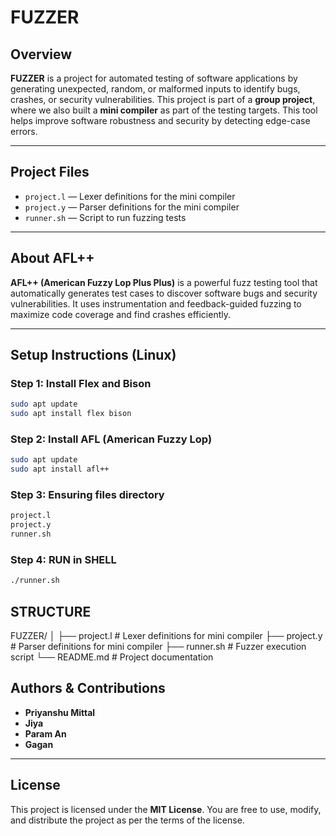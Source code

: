 # FUZZER

## Overview
**FUZZER** is a project for automated testing of software applications by generating unexpected, random, or malformed inputs to identify bugs, crashes, or security vulnerabilities. This project is part of a **group project**, where we also built a **mini compiler** as part of the testing targets. This tool helps improve software robustness and security by detecting edge-case errors.

---

## Project Files
- `project.l` — Lexer definitions for the mini compiler
- `project.y` — Parser definitions for the mini compiler
- `runner.sh` — Script to run fuzzing tests

---

## About AFL++
**AFL++ (American Fuzzy Lop Plus Plus)** is a powerful fuzz testing tool that automatically generates test cases to discover software bugs and security vulnerabilities. It uses instrumentation and feedback-guided fuzzing to maximize code coverage and find crashes efficiently.  

---

## Setup Instructions (Linux)

### Step 1: Install Flex and Bison
```bash
sudo apt update
sudo apt install flex bison
```
### Step 2: Install AFL (American Fuzzy Lop)
```bash
sudo apt update
sudo apt install afl++
```
### Step 3: Ensuring files directory  
```bash
project.l
project.y
runner.sh
```
### Step 4: RUN in SHELL  
```bash
./runner.sh
```

## STRUCTURE

FUZZER/
│
├── project.l          # Lexer definitions for mini compiler
├── project.y          # Parser definitions for mini compiler
├── runner.sh          # Fuzzer execution script
└── README.md          # Project documentation

## Authors & Contributions

- **Priyanshu Mittal** 
- **Jiya**  
- **Param An**
- **Gagan**

---

## License
This project is licensed under the **MIT License**. You are free to use, modify, and distribute the project as per the terms of the license.
